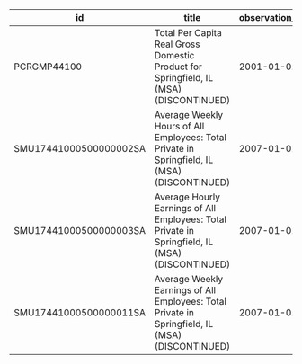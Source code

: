 | id                     | title                                                                                           | observation_start   | observation_end   |
|------------------------|-------------------------------------------------------------------------------------------------|---------------------|-------------------|
| PCRGMP44100            | Total Per Capita Real Gross Domestic Product for Springfield, IL (MSA) (DISCONTINUED)           | 2001-01-01          | 2017-01-01        |
| SMU17441000500000002SA | Average Weekly Hours of All Employees: Total Private in Springfield, IL (MSA) (DISCONTINUED)    | 2007-01-01          | 2022-03-01        |
| SMU17441000500000003SA | Average Hourly Earnings of All Employees: Total Private in Springfield, IL (MSA) (DISCONTINUED) | 2007-01-01          | 2022-03-01        |
| SMU17441000500000011SA | Average Weekly Earnings of All Employees: Total Private in Springfield, IL (MSA) (DISCONTINUED) | 2007-01-01          | 2022-03-01        |